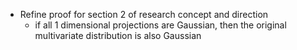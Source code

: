 * Refine proof for section 2 of research concept and direction
  * if all 1 dimensional projections are  Gaussian, then the original multivariate distribution is also Gaussian